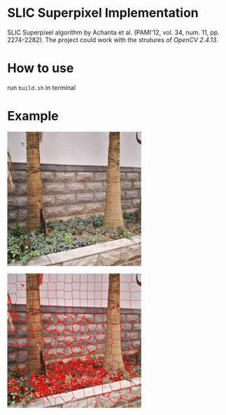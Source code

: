 # SLIC Superpixel Implementation
SLIC Superpixel algorithm by Achanta et al. (PAMI'12, vol. 34, num. 11, pp. 2274-2282).
The project could work with the strutures of *OpenCV 2.4.13*.

# How to use
run `build.sh` in terminal

# Example

![](./ori_tree.jpg)


![](./tree.jpg)
